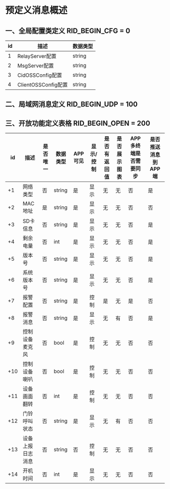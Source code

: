 # 预定义消息概述

## 一、全局配置类定义 RID_BEGIN_CFG = 0

|id     |描述                  |数据类型    |  
|-------|-------------------|----------|
| 1     | RelayServer配置      | string     |
| 2     | MsgServer配置        | string     | 
| 3     | CidOSSConfig配置     | string     | 
| 4     | ClientOSSConfig配置  | string     | 



## 二、局域网消息定义 RID_BEGIN_UDP = 100


## 三、开放功能定义表格 RID_BEGIN_OPEN = 200

| id     |描述       |是否唯一   |数据类型    |APP可见    |显示/控制     |是否有返回值   | 是否展示图表    | APP多终端是否需要同步 | 是否推送消息到APP端 |
|-------|----------|----------|----------|----------|------------ |---------|---------|------|------|
| +1     | 网络类型  | 否        | string     | 是        | 显示         | 无      |无       | 否 | 是 |
| +2     | MAC地址   | 是        | string     | 是        | 显示         | 无      |无       | 否 | 否 |
| +3     | SD卡信息  | 否        | string     | 是        | 显示         | 无      |无       | 否 | 是 |
| +4     | 剩余电量  | 否        | int        | 是        | 显示         | 无      |无       | 否 | 是 |
| +5     | 版本号    | 否        | string     | 是        | 显示         | 无      |无       | 否 | 是 |
| +6     | 系统版本号| 否        | string     | 是        | 显示         | 无      |无       | 否 | 是 |
| +7     | 报警配置  | 否        | string     | 是        | 控制         | 是     |无       | 是 | 否 |
| +8     | 报警消息  | 否        | string     | 是        | 显示         | 无      |有       | 否 | 是 |
| +9     | 控制设备麦克风 | 否   | bool       | 是        | 控制         | 无      |无       | 否 | 否 |
| +10    | 控制设备喇叭   | 否   | bool       | 是        | 控制         | 无      |无       | 否 | 否 |
| +11    | 设备画面翻转   | 否   | int        | 是        | 控制         | 无      |无       | 否 | 否 |
| +12    | 门铃呼叫状态   | 否   | string     | 是        | 显示         | 无      |有       | 否 | 否 |
| +13    | 设备上报日志消息 | 否 | string     | 否        | 控制         | 无      |无       | 否 | 否 |
| +14    | 开机时间         | 否 | int        | 是        | 显示         | 无      |无       | 否 | 否 |



